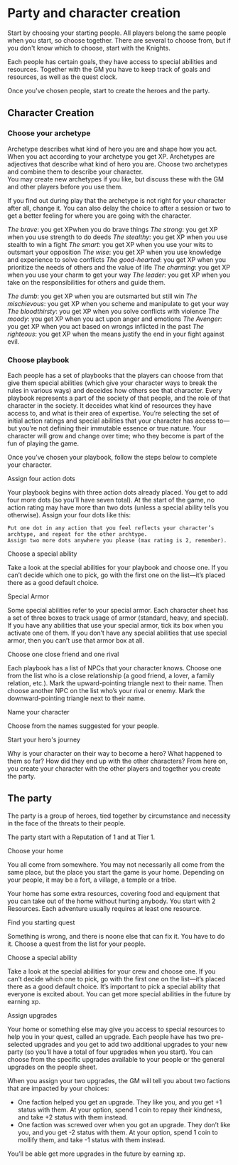 # Party and character creation

Start by choosing your starting people. All players belong the same people when you start, so choose together. 
There are several to choose from, but if you don't know which to choose, start with the Knights. 

Each people has certain goals, they have access to special abilities and resources. Together with the GM you have to keep track of goals and resources, as well as the quest clock. 

Once you've chosen people, start to create the heroes and the party. 

## Character Creation

### Choose your archetype


Archetype describes what kind of hero you are and shape how you act. When you act according to your archetype you get XP. Archetypes are adjectives that describe what kind of hero you are. Choose two archetypes and combine them to describe your character.  
You may create new archetypes if you like, but discuss these with the GM and other players before you use them. 

If you find out during play that the archetype is not right for your character after all, change it. You can also delay the choice to after a session or two to get a better feeling for where you are going with the character.

_The brave_:  you get XPwhen you do brave things
_The strong_: you get XP when you use strength to do deeds
_The stealthy_: you get XP when you use stealth to win a fight
_The smart_: you get XP when you use your wits to outsmart your opposition
_The wise_: you get XP when you use knowledge and experience to solve conflicts
_The good-hearted_: you get XP when you prioritize the needs of others and the value of life
_The charming_: you get XP when you use your charm to get your way
_The leader_: you get XP when you take on the responsibilities for others and guide them. 

_The dumb_: you get XP when you are outsmarted but still win
_The mischievous_: you get XP when you scheme and manipulate to get your way
_The bloodthirsty_: you get XP when you solve conflicts with violence
_The moody_: you get XP when you act upon anger and emotions
_The Avenger_: you get XP when you act based on wrongs inflicted in the past
_The righteous_: you get XP when the means justify the end in your fight against evil.


### Choose playbook

Each people has a set of playbooks that the players can choose from that give them special abilities (which give your character ways to break the rules in various ways) and deceides how others see that character. 
Every playbook represents a part of the society of that people, and the role of that character in the society. It deceides what kind of resources they have access to, and what is their area of expertise. 
You’re selecting the set of initial action ratings and special abilities that your character has access to—but you’re not defining their immutable essence or true nature. Your character will grow and change over time; who they become is part of the fun of playing the game.

Once you’ve chosen your playbook, follow the steps below to complete your character.

Assign four action dots

Your playbook begins with three action dots already placed. You get to add four more dots (so you’ll have seven total). At the start of the game, no action rating may have more than two dots (unless a special ability tells you otherwise). Assign your four dots like this:

    Put one dot in any action that you feel reflects your character’s archtype, and repeat for the other archtype. 
    Assign two more dots anywhere you please (max rating is 2, remember).

Choose a special ability

Take a look at the special abilities for your playbook and choose one. If you can’t decide which one to pick, go with the first one on the list—it’s placed there as a good default choice.

Special Armor

Some special abilities refer to your special armor. Each character sheet has a set of three boxes to track usage of armor (standard, heavy, and special). If you have any abilities that use your special armor, tick its box when you activate one of them. If you don’t have any special abilities that use special armor, then you can’t use that armor box at all.

Choose one close friend and one rival

Each playbook has a list of NPCs that your character knows. Choose one from the list who is a close relationship (a good friend, a lover, a family relation, etc.). Mark the upward-pointing triangle next to their name. Then choose another NPC on the list who’s your rival or enemy. Mark the downward-pointing triangle next to their name.

Name your character

Choose from the names suggested for your people. 

Start your hero's journey

Why is your character on their way to become a hero? What happened to them so far? How did they end up with the other characters? From here on, you create your character with the other players and together you create the party. 

## The party

The party is a group of heroes, tied together by circumstance and necessity in the face of the threats to their people. 

The party start with a Reputation of 1 and at Tier 1. 

Choose your home

You all come from somewhere. You may not necessarily all come from the same place, but the place you start the game is your home. Depending on your people, it may be a fort, a village, a temple or a tribe. 

Your home has some extra resources, covering food and equipment that you can take out of the home without hurting anybody.  You start with 2 Resources. Each adventure usually requires at least one resource. 

Find you starting quest

Something is wrong, and there is noone else that can fix it. You have to do it. Choose a quest from the list for your people. 

Choose a special ability 

Take a look at the special abilities for your crew and choose one. If you can’t decide which one to pick, go with the first one on the list—it’s placed there as a good default choice. It’s important to pick a special ability that everyone is excited about. You can get more special abilities in the future by earning xp.

Assign upgrades

Your home or something else may give you access to special resources to help you in your quest, called an upgrade. Each people have has two pre-selected upgrades and you get to add two additional upgrades to your new party (so you’ll have a total of four upgrades when you start). 
You can choose from the specific upgrades available to your people or the general upgrades on the people sheet.

When you assign your two upgrades, the GM will tell you about two factions that are impacted by your choices:

 * One faction helped you get an upgrade. They like you, and you get +1 status with them. At your option, spend 1 coin to repay their kindness, and take +2 status with them instead.
* One faction was screwed over when you got an upgrade. They don’t like you, and you get -2 status with them. At your option, spend 1 coin to mollify them, and take -1 status with them instead.

You’ll be able get more upgrades in the future by earning xp.

